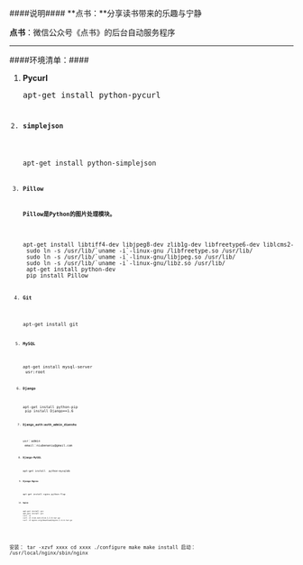 ####说明####
**点书：**分享读书带来的乐趣与宁静

**点书**：微信公众号《点书》的后台自动服务程序
***
####环境清单：####
1. **Pycurl**
    <pre>apt-get install python-pycurl<code>
2. **simplejson**
    <pre>apt-get install python-simplejson<code>
3. **Pillow**

    **Pillow是Python的图片处理模块。**
    <pre>apt-get install libtiff4-dev libjpeg8-dev zlib1g-dev libfreetype6-dev liblcms2-dev libwebp-dev tcl8.5-dev tk8.5-dev
    sudo ln -s /usr/lib/`uname -i`-linux-gnu /libfreetype.so /usr/lib/
    sudo ln -s /usr/lib/`uname -i`-linux-gnu/libjpeg.so /usr/lib/
    sudo ln -s /usr/lib/`uname -i`-linux-gnu/libz.so /usr/lib/
    apt-get install python-dev
    pip install Pillow<code>
4. **Git**
    <pre>apt-get install git<code>
5. **MySQL**
    <pre>apt-get install mysql-server
    usr:root<code>
6. **Django**
    <pre>apt-get install python-pip
    pip install Django==1.6<code>
7. **Django_auth:auth_admin_dianshu**
    <pre>usr：admin
    email：niubenaniu@gmail.com<code>
8. **Django-MySQL**
    <pre>apt-get install  python-mysqldb<code>
9. **Django-Nginx**
    <pre>apt-get install nginx python-flup<code>
10. **Nginx**
    <pre>apt-get install gcc
    apt-get install g++
    curl -O <ftp://ftp.csx.cam.ac.uk/pub/software/programming/pcre/pcre-8.33.tar.gz>
    curl -O zlib.net/zlib-1.2.8.tar.gz
    curl -O nginx.org/download/nginx-1.4.4.tar.gz
安装：
    tar -xzvf xxxx
    cd xxxx
    ./configure
    make
    make install
启动：
    /usr/local/nginx/sbin/nginx<code>

